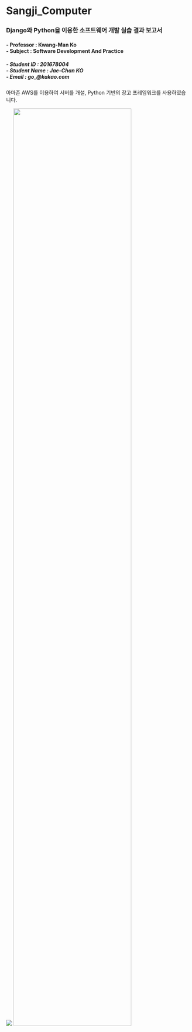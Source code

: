 # Sangji_Computer
### Django와 Python을 이용한 소프트웨어 개발 실습 결과 보고서
<h4>
- Professor : Kwang-Man Ko <br>
- Subject : Software Development And Practice
<h4>
<h5>
- Student ID : 201678004 <br>
- Student Name : Jae-Chan KO <br>
- Email : go_@kakao.com <br>
</h5>
  
  아마존 AWS를 이용하여 서버를 개설,
  Python 기반의 장고 프레임워크를 사용하였습니다.
  
<img src="https://github.com/JaechanGo/Sangji_Computer/blob/master/main2.png">

  
  <img width="80%" src="https://user-images.githubusercontent.com/80323038/142173059-4ddc7e61-0d1c-4676-b6c0-e431110ee65d.mov"/>
